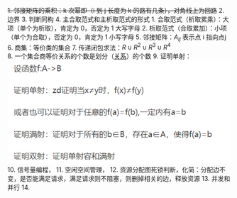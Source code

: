 ~~1. 邻接矩阵的乘积：k 次幂即（i 到 j 长度为 k 的路有几条），对角线上为回路~~
2. 边界
3. 判断同构
4. 主合取范式和主析取范式的形式
	1. 合取范式（析取累乘）：大项（单个为析取），肯定为 0，否定为 1 大写字母
	2. 析取范式（合取累加）：小项（单个为合取），否定为 0，肯定为 1 小写字母
5. 邻接矩阵：$A_{ij}$ 表示点 i 指向点j
6. 商集：等价类的集合
7. 传递闭包求法：$R\cup R^{2}\cup R^{3}\cup R^4$  
8. 一个集合商等价关系的个数是划分（[关系](离散数学/关系.md#^p9djby)）的个数
9. 证明单射：![](附件/Pasted%20image%2020230321093841.png)
10. 信号量编程，
11. 空闲空间管理，
12. 资源分配图死锁判断，化简：分配边不变，是否能满足请求，满足请求则不阻塞，则删掉相关的边，释放资源
13. 并发和并行
14. 